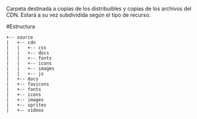 Carpeta destinada a copias de los distribuibles y copias de los archivos del CDN. 
Estará a su vez subdividida según el tipo de recurso.	

#Estructura
```
+-- source
|	+-- cdn
|	|	+-- css
|	|	+-- docs
|	|	+-- fonts
|	|	+-- icons
|	|	+-- images
|	|	+-- js
|	+-- docs
|	+-- favicons
|	+-- fonts
|	+-- icons
|	+-- images
|	+-- sprites
|	+-- videos
```